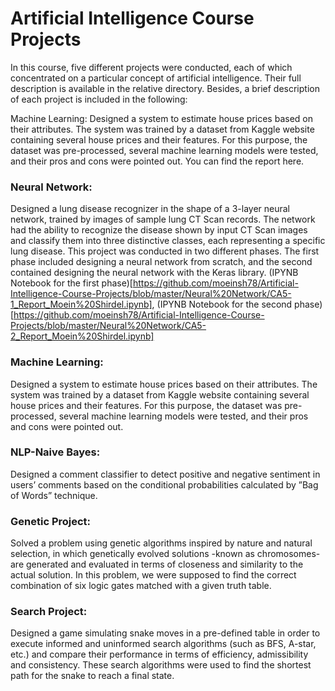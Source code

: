 # Artificial Intelligence Course Projects

In this course, five different projects were conducted, each of which concentrated on a particular concept of artificial intelligence. Their full description is available in the relative directory. Besides, a brief description of each project is included in the following:


Machine Learning:
Designed a system to estimate house prices based on their attributes. The system was trained by a dataset from Kaggle website containing several house prices and their features. For this purpose, the dataset was pre-processed, several machine learning models were tested, and their pros and cons were pointed out. You can find the report here.


### Neural Network: 
Designed a lung disease recognizer in the shape of a 3-layer neural network, trained by images of sample lung CT Scan records. The network had the ability to recognize the disease shown by input CT Scan images and classify them into three distinctive classes, each representing a specific lung disease. This project was conducted in two different phases. The first phase included designing a neural network from scratch, and the second contained designing the neural network with the Keras library. (IPYNB Notebook for the first phase)[https://github.com/moeinsh78/Artificial-Intelligence-Course-Projects/blob/master/Neural%20Network/CA5-1_Report_Moein%20Shirdel.ipynb], (IPYNB Notebook for the second phase)[https://github.com/moeinsh78/Artificial-Intelligence-Course-Projects/blob/master/Neural%20Network/CA5-2_Report_Moein%20Shirdel.ipynb]

### Machine Learning: 
Designed a system to estimate house prices based on their attributes. The system was trained by a dataset from Kaggle website containing several house prices and their features. For this purpose, the dataset was pre-processed, several machine learning models were tested, and their pros and cons were pointed out.

### NLP-Naive Bayes: 
Designed a comment classifier to detect positive and negative sentiment in users’ comments based on the conditional probabilities calculated by ”Bag of Words” technique.

### Genetic Project: 
Solved a problem using genetic algorithms inspired by nature and natural selection, in which genetically evolved solutions -known as chromosomes- are generated and evaluated in terms of closeness and similarity to the actual solution. In this problem, we were supposed to find the correct combination of six logic gates matched with a given truth table.

### Search Project: 
Designed a game simulating snake moves in a pre-defined table in order to execute informed and uninformed search algorithms (such as BFS, A-star, etc.) and compare their performance in terms of efficiency, admissibility and consistency. These search algorithms were used to find the shortest path for the snake to reach a final state.
